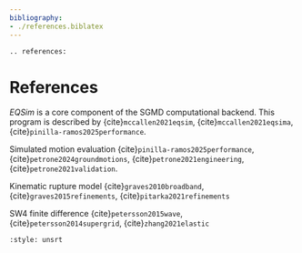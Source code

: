 ```yaml
---
bibliography:
- ./references.biblatex
---
```


```{eval-rst}
.. references:
```

# References

*EQSim* is a core component of the SGMD computational backend. 
This program is described by {cite}`mccallen2021eqsim`, {cite}`mccallen2021eqsima`,
{cite}`pinilla-ramos2025performance`.

Simulated motion evaluation {cite}`pinilla-ramos2025performance`, {cite}`petrone2024groundmotions`, {cite}`petrone2021engineering`, {cite}`petrone2021validation`.

Kinematic rupture model {cite}`graves2010broadband`, {cite}`graves2015refinements`, {cite}`pitarka2021refinements`


SW4 finite difference {cite}`petersson2015wave`, {cite}`petersson2014supergrid`, {cite}`zhang2021elastic`

```{bibliography}
:style: unsrt
```
